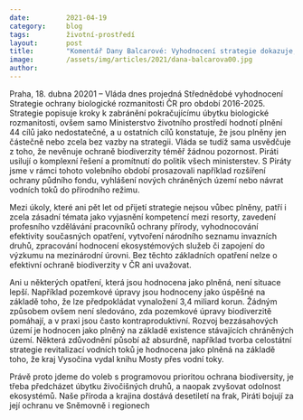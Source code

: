 ```yaml
---
date:         2021-04-19
category:     blog
tags:         životní-prostředí
layout:       post
title:        "Komentář Dany Balcarové: Vyhodnocení strategie dokazuje, že vládu biodiverzita nezajímá"
image:        /assets/img/articles/2021/dana-balcarova00.jpg
author:       
---
```




Praha, 18. dubna 20201 – Vláda dnes projedná Střednědobé vyhodnocení Strategie ochrany biologické rozmanitosti ČR pro období 2016-2025. Strategie popisuje kroky k zabránění pokračujícímu úbytku biologické rozmanitosti, ovšem samo Ministerstvo životního prostředí hodnotí plnění 44 cílů jako nedostatečné, a u ostatních cílů konstatuje, že jsou plněny jen částečně nebo zcela bez vazby na strategii. Vláda se tudíž sama usvědčuje z toho, že nevěnuje ochraně biodiverzity téměř žádnou pozornost. Piráti usilují o komplexní řešení a promítnutí do politik všech ministerstev. S Piráty jsme v rámci tohoto volebního období prosazovali například rozšíření ochrany půdního fondu, vyhlášení nových chráněných území nebo návrat vodních toků do přírodního režimu.

Mezi úkoly, které ani pět let od přijetí strategie nejsou vůbec plněny, patří i zcela zásadní témata jako vyjasnění kompetencí mezi resorty, zavedení profesního vzdělávání pracovníků ochrany přírody, vyhodnocování efektivity současných opatření, vytvoření národního seznamu invazních druhů, zpracování hodnocení ekosystémových služeb či zapojení do výzkumu na mezinárodní úrovni. Bez těchto základních opatření nelze o efektivní ochraně biodiverzity v ČR ani uvažovat.

Ani u některých opatření, která jsou hodnocena jako plněná, není situace lepší. Například pozemkové úpravy jsou hodnoceny jako úspěšné na základě toho, že lze předpokládat vynaložení 3,4 miliard korun. Žádným způsobem ovšem není sledováno, zda pozemkové úpravy biodiverzitě pomáhají, a v praxi jsou často kontraproduktivní. Rozvoj bezzásahových území je hodnocen jako plněný na základě existence stávajících chráněných území. Některá zdůvodnění působí až absurdně, například tvorba celostátní strategie revitalizací vodních toků je hodnocena jako plněná na základě toho, že kraj Vysočina vydal knihu Mosty přes vodní toky.

Právě proto jdeme do voleb s programovou prioritou ochrana biodiversity, je třeba předcházet úbytku živočišných druhů, a naopak zvyšovat odolnost ekosystémů. Naše příroda a krajina dostává desetiletí na frak, Piráti bojují za její ochranu ve Sněmovně i regionech 


